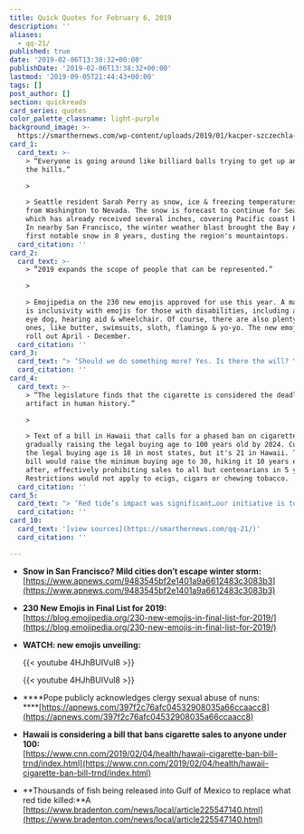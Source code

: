 ```yaml
---
title: Quick Quotes for February 6, 2019
description: ''
aliases:
  - qq-21/
published: true
date: '2019-02-06T13:38:32+00:00'
publishDate: '2019-02-06T13:38:32+00:00'
lastmod: '2019-09-05T21:44:43+00:00'
tags: []
post_author: []
section: quickreads
card_series: quotes
color_palette_classname: light-purple
background_image: >-
  https://smarthernews.com/wp-content/uploads/2019/01/kacper-szczechla-179611-unsplash-scaled.jpg
card_1:
  card_text: >-
    > “Everyone is going around like billiard balls trying to get up and down
    the hills.”

    > 

    > Seattle resident Sarah Perry as snow, ice & freezing temperatures struck
    from Washington to Nevada. The snow is forecast to continue for Seattle
    which has already received several inches, covering Pacific coast beaches.
    In nearby San Francisco, the winter weather blast brought the Bay Area its
    first notable snow in 8 years, dusting the region's mountaintops.
  card_citation: ''
card_2:
  card_text: >-
    > “2019 expands the scope of people that can be represented.”

    > 

    > Emojipedia on the 230 new emojis approved for use this year. A major theme
    is inclusivity with emojis for those with disabilities, including a seeing
    eye dog, hearing aid & wheelchair. Of course, there are also plenty of fun
    ones, like butter, swimsuits, sloth, flamingo & yo-yo. The new emojis will
    roll out April - December.
  card_citation: ''
card_3:
  card_text: "> ‘Should we do something more? Yes. Is there the will? Yes. But it’s a path that we have already begun.”\n> \n> Pope Francis in his first public acknowledgement of clergy sexual abuse of nuns. After a trip to the United Arab Emirates, the first ever trip by the papacy to the Arabian Peninsula - the birthplace of Islam - the Pope said the church has been working to stop the abuse for some time."
  card_citation: ''
card_4:
  card_text: >-
    > “The legislature finds that the cigarette is considered the deadliest
    artifact in human history.”

    > 

    > Text of a bill in Hawaii that calls for a phased ban on cigarettes,
    gradually raising the legal buying age to 100 years old by 2024. Currently,
    the legal buying age is 18 in most states, but it's 21 in Hawaii. This new
    bill would raise the minimum buying age to 30, hiking it 10 years each year
    after, effectively prohibiting sales to all but centenarians in 5 years.
    Restrictions would not apply to ecigs, cigars or chewing tobacco.
  card_citation: ''
card_5:
  card_text: "> ‘Red tide’s impact was significant…our initiative is to give back. Our philosophy is every little bit helps.’\n> \n> Brian Gorski, Coastal Conservation Assoc. exec. dir., as more than 16K fish are released in southwest Florida waters in an effort to recover from last year's red tide, Florida's worse in a decade, which killed 267 tons of marine life. The red tide is caused by toxins released from dead algae; it can be deadly to wildlife and irritate humans."
  card_citation: ''
card_10:
  card_text: '[view sources](https://smarthernews.com/qq-21/)'
  card_citation: ''

---
```

*   **Snow in San Francisco? Mild cities don’t escape winter storm:**  
    [https://www.apnews.com/9483545bf2e1401a9a6612483c3083b3](https://www.apnews.com/9483545bf2e1401a9a6612483c3083b3)
*   **230 New Emojis in Final List for 2019:**  
    [https://blog.emojipedia.org/230-new-emojis-in-final-list-for-2019/](https://blog.emojipedia.org/230-new-emojis-in-final-list-for-2019/)
*   **WATCH: new emojis unveiling:**  
    
    {{< youtube 4HJhBUIVul8 >}}
    
    {{< youtube 4HJhBUIVul8 >}}
    
*   ****Pope publicly acknowledges clergy sexual abuse of nuns:  
    ****[https://apnews.com/397f2c76afc04532908035a66ccaacc8](https://apnews.com/397f2c76afc04532908035a66ccaacc8)
*   **Hawaii is considering a bill that bans cigarette sales to anyone under 100:**  
    [https://www.cnn.com/2019/02/04/health/hawaii-cigarette-ban-bill-trnd/index.html](https://www.cnn.com/2019/02/04/health/hawaii-cigarette-ban-bill-trnd/index.html)
*   **Thousands of fish being released into Gulf of Mexico to replace what red tide killed:**A [https://www.bradenton.com/news/local/article225547140.html](https://www.bradenton.com/news/local/article225547140.html)